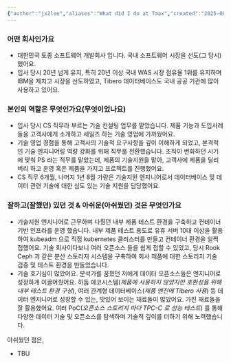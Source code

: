 ```yaml
---
{"author":"jx2lee","aliases":"What did I do at Tmax","created":"2025-08-02T15:55:10.266+09:00","last-updated":"2025-08-02 15:54","tags":["tmax","work"],"dg-publish":true,"dg-home-link":false,"dg-show-local-graph":true,"dg-show-backlinks":false,"dg-show-toc":true,"dg-show-inline-title":false,"dg-show-file-tree":false,"dg-enable-search":false,"dg-link-preview":true,"dg-show-tags":false,"dg-pass-frontmatter":false,"permalink":"/career/tmax/","dgShowLocalGraph":true,"dgShowToc":true,"dgLinkPreview":true,"dgPassFrontmatter":true,"noteIcon":""}
---
```




### 어떤 회사인가요
- 대한민국 토종 소프트웨어 개발회사 입니다. 국내 소프트웨어 시장을 선도(그 당시)했어요.
- 입사 당시 20년 넘게 유지, 특히 20년 이상 국내 WAS 시장 점유율 1위를 유지하며 IBM을 제치고 시장을 선도하였고, Tibero 데이터베이스도 국내 공공 기관에 많이 사용하고 있어요.


### 본인의 역할은 무엇인가요(무엇이었나요)
- 입사 당시 CS 직무라 부르는 기술 컨설팅 업무를 맡았습니다. 제품 기능과 도입사례들을 고객사에게 소개하고 세일즈 하는 기술 영업에 가까웠어요.
- 기술 영업 경험을 통해 고객사의 기술적 요구사항을 깊이 이해하게 되었고, 본격적인 기술 엔지니어링 역량 강화를 위해 직무를 전환했습니다. 조직이 변화하던 시기에 맞춰 PS 라는 직무를 맡았는데, 제품의 기술지원을 맡아, 고객사에 제품을 딜리버리 하고 운영 혹은 제품을 가지고 프로젝트를 진행했어요.
- CS 직무 6개월, 나머지 1년 8월 가량은 기술지원 엔지니어로서 데이터베이스 및 데이터 관련 기술에 대한 심도 있는 기술 지원을 담당했어요.


### 잘하고(잘했던) 있던 것 & 아쉬운(아쉬웠던) 것은 무엇인가요
- 기술지원 엔지니어로 근무하며 다뤘던 내부 제품 테스트 환경을 구축하고 컨테이너 기반 인프라를 운영 했습니다. 내부 제품 테스트 용도로 유휴 서버 10대 이상을 활용하여 kubeadm 으로 직접 kubernetes 클러스터를 만들고 컨테이너 환경을 일찍 접했어요. 기술 회사이다보니 여러 오픈소스 들을 쉽게 접할 수 있었고, 당시 Rook Ceph 과 같은 분산 스토리지 시스템을 구축하여 회사 제품에 대한 스토리지 기술 검증 및 테스트 환경을 만들었습니다.
- 기술 호기심이 많았어요. 분석가를 꿈꿨던 저에게 데이터 오픈소스들은 엔지니어로 성장하게 이끌어줬어요. 하둡 에코시스템(*제품에 사용하지 않았지만 호환성을 위해 내부 테스트 환경 구성*), 여러 관계형 데이터베이스(*제품 엔진에 Tibero 사용*) 등 데이터 엔지니어로 성장할 수 있는, 맛있어 보이는 재료들이 많았어요. 가진 재료들을 잘 활용했어요. 여러 PoC(*오픈소스 스토리지 마다 TPC-C 로 성능 테스트*) 를 통해 다양한 데이터 기술 및 오픈소스를 탐색하며 기술적 깊이를 더하기 위해 노력했습니다.

아쉬웠던 점은,
- TBU
